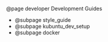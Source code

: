 @page developer Development Guides

- @subpage style_guide
- @subpage kubuntu_dev_setup
- @subpage docker
